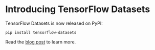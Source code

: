 # Introducing TensorFlow Datasets

TensorFlow Datasets is now released on PyPI:

`pip install tensorflow-datasets`

Read the [blog post](https://medium.com/tensorflow/introducing-tensorflow-datasets-c7f01f7e19f3)
to learn more.
